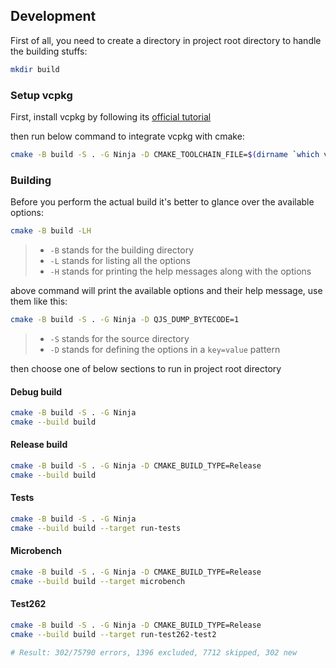 ## Development

First of all, you need to create a directory in project root directory to handle the building stuffs:

```bash
mkdir build
```

### Setup vcpkg

First, install vcpkg by following its [official tutorial](https://vcpkg.io/en/getting-started.html)

then run below command to integrate vcpkg with cmake:

```bash
cmake -B build -S . -G Ninja -D CMAKE_TOOLCHAIN_FILE=$(dirname `which vcpkg`)/scripts/buildsystems/vcpkg.cmake
```

### Building

Before you perform the actual build it's better to glance over the available options:

```bash
cmake -B build -LH
```

> - `-B` stands for the building directory
> - `-L` stands for listing all the options
> - `-H` stands for printing the help messages along with the options

above command will print the available options and their help message, use them like this:

```bash
cmake -B build -S . -G Ninja -D QJS_DUMP_BYTECODE=1
```

> - `-S` stands for the source directory
> - `-D` stands for defining the options in a `key=value` pattern

then choose one of below sections to run in project root directory

#### Debug build

```bash
cmake -B build -S . -G Ninja
cmake --build build
```

#### Release build

```bash
cmake -B build -S . -G Ninja -D CMAKE_BUILD_TYPE=Release
cmake --build build
```

#### Tests

```bash
cmake -B build -S . -G Ninja
cmake --build build --target run-tests
```

#### Microbench

```bash
cmake -B build -S . -G Ninja -D CMAKE_BUILD_TYPE=Release
cmake --build build --target microbench
```

#### Test262

```bash
cmake -B build -S . -G Ninja -D CMAKE_BUILD_TYPE=Release
cmake --build build --target run-test262-test2

# Result: 302/75790 errors, 1396 excluded, 7712 skipped, 302 new
```
